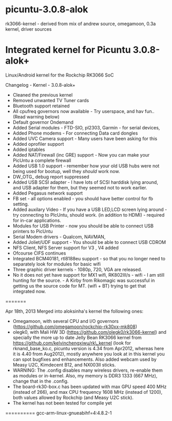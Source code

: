 picuntu-3.0.8-alok
==================

rk3066-kernel - derived from mix of andrew source, omegamoon, 0.3a kernel, driver sources

Integrated kernel for Picuntu 3.0.8-alok+ 
=============

Linux/Android kernel for the Rockchip RK3066 SoC

Changelog - Kernel - 3.0.8-alok+
- Cleaned the previous kernel
- Removed unwanted TV Tuner cards
- Bluetooth support retained
- All cpufreq governors now available - Try userspace, and hav fun.. (Read warning below)
- Default governor Ondemand
- Added Serial modules - FTD-SIO, pl2303, Garmin - for serial devices,
- Added Phone modems - For connecting Data card dongles
- Added UVC Camera support - Many users have been asking for this
- Added oprofiler support
- Added iptables
- Added NAT/Firewall (inc GRE) support - Now you can make your PicUntu a complete firewall
- Added USB 1.0 support - remember how your old USB hubs were not being used for bootup, well they _should_ work now.
- DW_OTG_ debug report suppressed
- Added USB SCSI adapter - I have lots of SCSI harddisk lying around, and USB adapter for them, but they seemed not to work earlier.
- Added Pegasus network support
- FB set - all options enabled - you should have better control for fb setting.
- Added auxilary Video - If you have a USB LED,LCD screen lying around - try connecting to PIcUntu, should work. (in addition to HDMI) - required for in-car applications.
- Modules for USB Printer - now you should be able to connect USB printers to PicUntu
- Serial Modem drivers - Qualcom, NAVMAN,
- Added Joliet/UDF support - You should be able to connect USB CDROM
- NFS Client, NFS Server support for V3 , V4 added
- Ofcourse CIFS continues
- Integrated BCM40181, rtl8188eu support - so that you no longer need to separately look for modules for basic wifi
- Three graphic driver kernels - 1080p, 720, VGA are released.
- No it does not yet have support for MX1 wifi, RK802III/s - wifi - I am still hunting for the source. - A Kirby from Rikomagic was successful in getting us the source code for MT. (wifi + BT) trying to get that integrated now.

=======

Apr 18th, 2013
Merged into aloksinha's kernel the following ones:

- Omegamoon, with several CPU and I/O governors (https://github.com/omegamoon/rockchip-rk30xx-mk808)
- olegk0, with Mali HW 3D (https://github.com/olegk0/rk3066-kernel) and specially the more up to date Jelly Bean RK3066 kernel from https://github.com/kelvinchengxiwu/rk\_kernel (look for rknand\_base\_ko.c, picuntu version is 4.34 from Apr2012, whereas here it is 4.40 from Aug2012), mostly anywhere you look at in this kernel you can spot bugfixes and enhancements. Also added webcam used by Measy U2C, Kimdecent B12, and NX003II sticks.
- WARNING: The .config disables many wireless drivers, re-enable them as modules or in-kernel. Also, my memory is DDR3 1333 (667 MHz), change that in the .config.
- The board-rk30-box.c has been updated with max GPU speed 400 MHz (instead of 266), and max CPU frequency 1608 MHz (instead of 1200), both values allowed by Rockchip (and Measy U2C stick).
- The kernel has not been tested for compile yet

==========
gcc-arm-linux-gnueabihf=4:4.8.2-1   
